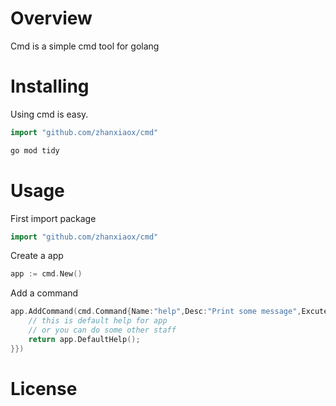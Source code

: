 # Overview

Cmd is a simple cmd tool for golang

# Installing

Using cmd is easy.

```go
import "github.com/zhanxiaox/cmd"
```

```bash
go mod tidy
```

# Usage

First import package

```go
import "github.com/zhanxiaox/cmd"
```

Create a app

```go
app := cmd.New()
```

Add a command

```go
app.AddCommand(cmd.Command{Name:"help",Desc:"Print some message",Excute:func(this cmd.Command) error{
	// this is default help for app
	// or you can do some other staff
	return app.DefaultHelp();
}})
```

# License
